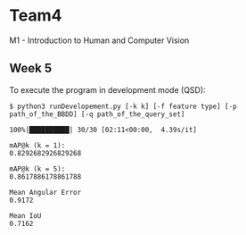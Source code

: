 # Team4

M1 - Introduction to Human and Computer Vision

## Week 5

To execute the program in development mode (QSD):

```
$ python3 runDevelopement.py [-k k] [-f feature type] [-p path_of_the_BBDD] [-q path_of_the_query_set]
```
```
100%|██████████| 30/30 [02:11<00:00,  4.39s/it]

mAP@k (k = 1):
0.8292682926829268

mAP@k (k = 5):
0.8617886178861788

Mean Angular Error
0.9172

Mean IoU
0.7162
```
